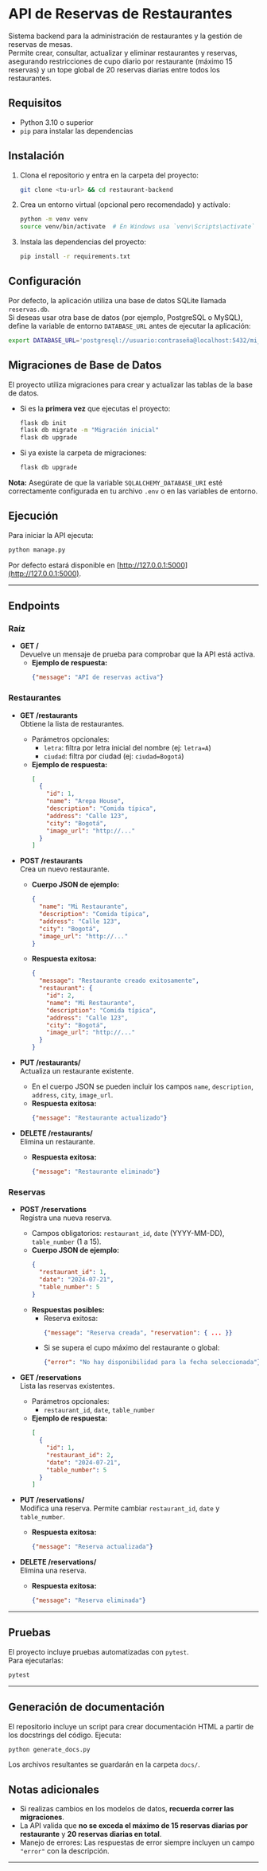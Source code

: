 
# API de Reservas de Restaurantes

Sistema backend para la administración de restaurantes y la gestión de reservas de mesas.  
Permite crear, consultar, actualizar y eliminar restaurantes y reservas, asegurando restricciones de cupo diario por restaurante (máximo 15 reservas) y un tope global de 20 reservas diarias entre todos los restaurantes.

## Requisitos

- Python 3.10 o superior
- `pip` para instalar las dependencias

## Instalación

1. Clona el repositorio y entra en la carpeta del proyecto:

   ```bash
   git clone <tu-url> && cd restaurant-backend
   ```

2. Crea un entorno virtual (opcional pero recomendado) y actívalo:

   ```bash
   python -m venv venv
   source venv/bin/activate  # En Windows usa `venv\Scripts\activate`
   ```

3. Instala las dependencias del proyecto:

   ```bash
   pip install -r requirements.txt
   ```

## Configuración

Por defecto, la aplicación utiliza una base de datos SQLite llamada `reservas.db`.  
Si deseas usar otra base de datos (por ejemplo, PostgreSQL o MySQL), define la variable de entorno `DATABASE_URL` antes de ejecutar la aplicación:

```bash
export DATABASE_URL='postgresql://usuario:contraseña@localhost:5432/mi_basededatos'
```

## Migraciones de Base de Datos

El proyecto utiliza migraciones para crear y actualizar las tablas de la base de datos.

- Si es la **primera vez** que ejecutas el proyecto:

  ```bash
  flask db init
  flask db migrate -m "Migración inicial"
  flask db upgrade
  ```

- Si ya existe la carpeta de migraciones:

  ```bash
  flask db upgrade
  ```

**Nota:** Asegúrate de que la variable `SQLALCHEMY_DATABASE_URI` esté correctamente configurada en tu archivo `.env` o en las variables de entorno.

## Ejecución

Para iniciar la API ejecuta:

```bash
python manage.py
```

Por defecto estará disponible en [http://127.0.0.1:5000](http://127.0.0.1:5000).

---

## Endpoints

### Raíz

- **GET /**  
  Devuelve un mensaje de prueba para comprobar que la API está activa.
  - **Ejemplo de respuesta:**
    ```json
    {"message": "API de reservas activa"}
    ```

### Restaurantes

- **GET /restaurants**  
  Obtiene la lista de restaurantes.
  - Parámetros opcionales:
    - `letra`: filtra por letra inicial del nombre (ej: `letra=A`)
    - `ciudad`: filtra por ciudad (ej: `ciudad=Bogotá`)
  - **Ejemplo de respuesta:**
    ```json
    [
      {
        "id": 1,
        "name": "Arepa House",
        "description": "Comida típica",
        "address": "Calle 123",
        "city": "Bogotá",
        "image_url": "http://..."
      }
    ]
    ```

- **POST /restaurants**  
  Crea un nuevo restaurante.
  - **Cuerpo JSON de ejemplo:**
    ```json
    {
      "name": "Mi Restaurante",
      "description": "Comida típica",
      "address": "Calle 123",
      "city": "Bogotá",
      "image_url": "http://..."
    }
    ```
  - **Respuesta exitosa:**  
    ```json
    {
      "message": "Restaurante creado exitosamente",
      "restaurant": {
        "id": 2,
        "name": "Mi Restaurante",
        "description": "Comida típica",
        "address": "Calle 123",
        "city": "Bogotá",
        "image_url": "http://..."
      }
    }
    ```

- **PUT /restaurants/<id>**  
  Actualiza un restaurante existente.
  - En el cuerpo JSON se pueden incluir los campos `name`, `description`, `address`, `city`, `image_url`.
  - **Respuesta exitosa:**  
    ```json
    {"message": "Restaurante actualizado"}
    ```

- **DELETE /restaurants/<id>**  
  Elimina un restaurante.
  - **Respuesta exitosa:**  
    ```json
    {"message": "Restaurante eliminado"}
    ```

### Reservas

- **POST /reservations**  
  Registra una nueva reserva.
  - Campos obligatorios: `restaurant_id`, `date` (YYYY-MM-DD), `table_number` (1 a 15).
  - **Cuerpo JSON de ejemplo:**
    ```json
    {
      "restaurant_id": 1,
      "date": "2024-07-21",
      "table_number": 5
    }
    ```
  - **Respuestas posibles:**
    - Reserva exitosa:
      ```json
      {"message": "Reserva creada", "reservation": { ... }}
      ```
    - Si se supera el cupo máximo del restaurante o global:
      ```json
      {"error": "No hay disponibilidad para la fecha seleccionada"}
      ```

- **GET /reservations**  
  Lista las reservas existentes.
  - Parámetros opcionales:  
    - `restaurant_id`, `date`, `table_number`
  - **Ejemplo de respuesta:**
    ```json
    [
      {
        "id": 1,
        "restaurant_id": 2,
        "date": "2024-07-21",
        "table_number": 5
      }
    ]
    ```

- **PUT /reservations/<id>**  
  Modifica una reserva. Permite cambiar `restaurant_id`, `date` y `table_number`.
  - **Respuesta exitosa:**  
    ```json
    {"message": "Reserva actualizada"}
    ```

- **DELETE /reservations/<id>**  
  Elimina una reserva.
  - **Respuesta exitosa:**  
    ```json
    {"message": "Reserva eliminada"}
    ```

---

## Pruebas

El proyecto incluye pruebas automatizadas con `pytest`.  
Para ejecutarlas:

```bash
pytest
```

---

## Generación de documentación

El repositorio incluye un script para crear documentación HTML a partir de los
docstrings del código. Ejecuta:

```bash
python generate_docs.py
```

Los archivos resultantes se guardarán en la carpeta `docs/`.


## Notas adicionales

- Si realizas cambios en los modelos de datos, **recuerda correr las migraciones**.
- La API valida que **no se exceda el máximo de 15 reservas diarias por restaurante** y **20 reservas diarias en total**.
- Manejo de errores: Las respuestas de error siempre incluyen un campo `"error"` con la descripción.

---